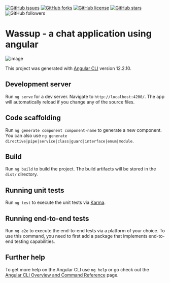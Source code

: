 <a href="https://github.com/i-m-soumya/Wassup/issues"><img alt="GitHub issues" src="https://img.shields.io/github/issues/i-m-soumya/Wassup?style=plastic"></a>
<a href="https://github.com/i-m-soumya/Wassup/network"><img alt="GitHub forks" src="https://img.shields.io/github/forks/i-m-soumya/Wassup?style=plastic"></a>
<a href="https://github.com/i-m-soumya/Wassup/blob/master/LICENSE"><img alt="GitHub license" src="https://img.shields.io/github/license/i-m-soumya/Wassup"></a>
<a href="https://github.com/i-m-soumya/Wassup/stargazers"><img alt="GitHub stars" src="https://img.shields.io/github/stars/i-m-soumya/Wassup"></a>
<img alt="GitHub followers" src="https://img.shields.io/github/followers/i-m-soumya?style=plastic">

# Wassup - a chat application using angular


![image](https://user-images.githubusercontent.com/33210199/157294283-7f4791f2-0562-4c22-a98f-49aaf5b242f7.png)



This project was generated with [Angular CLI](https://github.com/angular/angular-cli) version 12.2.10.

## Development server

Run `ng serve` for a dev server. Navigate to `http://localhost:4200/`. The app will automatically reload if you change any of the source files.

## Code scaffolding

Run `ng generate component component-name` to generate a new component. You can also use `ng generate directive|pipe|service|class|guard|interface|enum|module`.

## Build

Run `ng build` to build the project. The build artifacts will be stored in the `dist/` directory.

## Running unit tests

Run `ng test` to execute the unit tests via [Karma](https://karma-runner.github.io).

## Running end-to-end tests

Run `ng e2e` to execute the end-to-end tests via a platform of your choice. To use this command, you need to first add a package that implements end-to-end testing capabilities.

## Further help

To get more help on the Angular CLI use `ng help` or go check out the [Angular CLI Overview and Command Reference](https://angular.io/cli) page.

